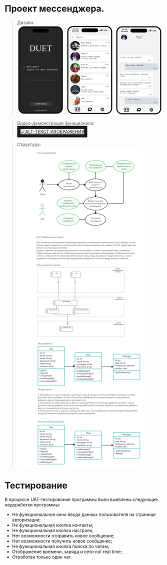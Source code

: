 # Проект мессенджера.

> Дизайн:
![Задание](app-homework.png)

> Видео-демонстрация функционала: 
<a href="http://www.youtube.com/watch?feature=player_embedded&v=muSMlAn_1OE" target="_blank"><img src="http://img.youtube.com/vi/muSMlAn_1OE/0.jpg" 
alt="ALT-ТЕКСТ ИЗОБРАЖЕНИЯ" width="560" height="600" border="10" /></a>

> Структура:
![Задание](_task_project.png)

# Тестирование
В процессе UAT-тестирования программы были выявлены следующие недоработки программы: 
- Не функциональное окно ввода данных пользователя на странице авторизации;
- Не функциональная кнопка контакты;
- Не функциональная кнопка настроек;
- Нет возможности отправить новое сообщение;
- Нет возможности получить новое сообщение;
- Не функциональная кнопка поиска по чатам;
- Отображение времени, заряда и сети not real time;
- Отработан только один чат.
